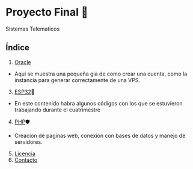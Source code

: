 # Proyecto Final 📡
Sistemas Telematicos

## Índice

1. [Oracle](https://github.com/ElmoBellako246/ElmoBellako246.github.io/blob/main/READMEORACLE.md)
* Aqui se muestra una pequeña gia de como crear una cuenta, como la instancia para generar correctamente de una VPS.
3. [ESP32](https://github.com/JAlfredo420/TemasESP32/blob/d34383853ab15a1bd6248749e1f52a54eb9e73a7/README.md)🛜
* En este contenido habra algunos códigos con los que se estuvieron trabajando durante el cuatrimestre
4. [PHP](https://github.com/JAlfredo420/PHP/blob/cba48b8b23b60900b13d8d9eb9b875cb4ebb5053/README.md)🛡️
* Creacion de paginas web, conexión con bases de datos y manejo de servidores.
5. [Licencia](#licencia)
6. [Contacto](#contacto)
